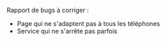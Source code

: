 Rapport de bugs à corriger :
- Page qui ne s'adaptent pas à tous les téléphones
- Service qui ne s'arrête pas parfois
